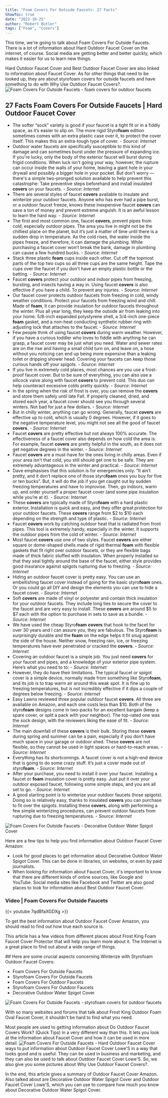 ```yaml
---
title: "Foam Covers For Outside Faucets: 27 Facts"
ShowToc: true 
date: "2022-10-25"
author: "Robert Butler" 
tags: ["Foam", "Covers"]
---
```


	
This time, we're going to talk about Foam Covers For Outside Faucets. There is a lot of information about Hard Outdoor Faucet Cover on the internet, of course. Social media are getting better and better quickly, which makes it easier for us to learn new things.

Hard Outdoor Faucet Cover and Best Outdoor Faucet Cover are also linked to information about Faucet Cover. As for other things that need to be looked up, they are about styrofoam covers for outside faucets and have something to do with Why Use Outdoor Faucet Covers?.
<img loading="lazy" src="https://content.instructables.com/ORIG/FSV/SRU1/J6QQF1E2/FSVSRU1J6QQF1E2.jpg?frame=1&width=2100" onerror="this.onerror=null;this.src='https://blogger.googleusercontent.com/img/a/AVvXsEhe7F7TRXHtjiKvHb5vS7DmnxvpHiDyoYyYvm1nHB3Qp2_w3BnM6A2eq4v7FYxCC9bfZt3a9vIMtAYEKUiaDQbHMg-ViyGmRIj39MLp0bGFfgfYw1Dc9q_H-T0wiTm3l0Uq42dETrN9eC8aGJ9_IORZsxST1AcLR7np1koOfcc7tnHa4S8Mwz_xD9d0=s16000';" alt="Foam Covers For Outside Faucets - foam covers for outdoor faucets" >

## 27 Facts Foam Covers For Outside Faucets | Hard Outdoor Faucet Cover
-   The softer “sock” variety is good if your faucet is a tight fit or in a fiddly space, as it’s easier to slip on. The more rigid Styro**foam** edition sometimes comes with an extra plastic case over it, to protect the cover itself. This makes this an extra-tough type of cover. - <cite>Source: Internet</cite>
-   Outdoor water faucets are specifically susceptible to this kind of damage and can sometimes burst under the pressure of expanding ice. If you're lucky, only the body of the exterior faucet will burst during frigid conditions. When luck isn't going your way, however, the rupture can occur inside the walls of your home, leaving a giant hole in your drywall and possibly a bigger hole in your pocket. But don't worry — there's a simple two-pronged solution available to help prevent this catastrophe: Take preventive steps beforehand and install insulated **covers** on your faucets. - <cite>Source: Internet</cite>
-   There are several styles of faucet **covers** available to insulate and winterize your outdoor faucets. Anyone who has ever had a pipe burst, or a outdoor faucet freeze, knows these inexpensive faucet **covers** can save a ton of money and prevent extreme anguish. It is an awful lesson to learn the hard way. - <cite>Source: Internet</cite>
-   The first and most common one, faucet **covers**, prevent pipes from cold, especially outdoor pipes. The area you live in might not be the chilliest place on the planet, but it’s just a matter of time until there is a sudden drop in temperature. As the cold rises, the water inside the pipes freeze, and therefore, it can damage the plumbing. While purchasing a faucet cover won’t break the bank, damage in plumbing can cause a few hundred bucks. - <cite>Source: Internet</cite>
-   Stack three plastic **foam** cups inside each other. Cut off the topmost parts of the top two cups so all three cups are the same height. Tape the cups over the faucet if you don't have an empty plastic bottle or the batting. - <cite>Source: Internet</cite>
-   Faucet **covers** protect your outdoor and indoor pipes from freezing, bursting, and insects having a way in. Using faucet **covers** is also effective if you have a child. To prevent any injuries. - <cite>Source: Internet</cite>
-   Our faucet cover protects outdoor faucets from freezing in cold, windy weather conditions. Protect your faucets from freezing wind and chill. Made of **foam**, it can provide insulation for outdoor faucets throughout the winter. Plus all year long, they keep the outside air from leaking into your home. 5/8-inch expanded polystyrene shell, a 3/4-inch one-piece **foam** gasket, and a non-heat conducting synthetic rubber ring with adjusting lock that attaches to the faucet. - <cite>Source: Internet</cite>
-   Few people think of using faucet **covers** during warm weather. However, if you have a curious toddler who loves to fiddle with anything he can grasp, a faucet cover may be just what you need. Water and sewer rates are on the rise and having a small child turn on, and leave on, a hose without you noticing can end up being more expensive than a leaking toilet or dripping shower head. Covering your faucets can keep those curious hands off your spigots. - <cite>Source: Internet</cite>
-   If you live in extremely cold places, most chances are you use a frost-proof faucet cover. But to be sure of everything, you can also use a sillcock valve along with faucet **covers** to prevent cold. This duo can help counteract excessive colds pretty quickly. - <cite>Source: Internet</cite>
-   In the spring when the risk of frost is over, you can remove the **covers** and store them safely until late Fall. If properly cleaned, dried, and stored each year, a faucet cover should see you through several winters. Not bad for just a few dollars. - <cite>Source: Internet</cite>
-   But in chilly winter, anything can go wrong. Generally, faucet **covers** are effective up to cold, which is usually 0 degrees. However, if it goes to the negative temperature level, you might not see all the good of faucet **covers**. - <cite>Source: Internet</cite>
-   Faucet **covers** are pretty effective but not always 100% accurate. The effectiveness of a faucet cover also depends on how cold the area is. For example, faucet **covers** are pretty helpful in the south, as it does not get negative degrees in the winter. - <cite>Source: Internet</cite>
-   Faucet **covers** are a must-have for the ones living in chilly areas. Even if your area isn’t that cold, you still should get one to be safe. They are extremely advantageous in the winter and practical. - <cite>Source: Internet</cite>
-   Dave emphasises that this solution is for emergencies only. “It ain’t pretty, and it don’t replace one of those styro**foam** ones you buy for five or ten bucks”. But, it will do the job if you get caught out by sudden freezing temperatures and have to improvise. Then, go indoors, warm up, and order yourself a proper faucet cover (and some pipe insulation while you’re at it). - <cite>Source: Internet</cite>
-   These **covers** are typically made of Styro**foam** with a hard plastic exterior. Installation is quick and easy, and they offer great protection for your outdoor faucets. These **covers** range from $2 to $10 each depending on the strength and type of plastic. - <cite>Source: Internet</cite>
-   Faucet **covers** work by catching outdoor heat that is radiated from front pipes. This tool is extremely handy, especially in the winter. It supports the outdoor pipes from the cold of winter. - <cite>Source: Internet</cite>
-   Most faucet **covers** use one of two styles. Faucet **covers** are either square or dome-shaped shells made of rigid thermal **foam** with flexible gaskets that fit right over outdoor faucets, or they are flexible bags made of thick fabric stuffed with insulation. When properly installed so that they seal tightly around the base of the faucet, either style provides good insurance against spigots rupturing due to freezing. - <cite>Source: Internet</cite>
-   Hiding an outdoor faucet cover is pretty easy. You can use an embellishing faucet cover instead of going for the basic styro**foam** ones. Or you could go all DIY and design the elements you can use to hide a faucet cover. - <cite>Source: Internet</cite>
-   Soft **covers** are made of vinyl or polyester and contain thick insulation for your outdoor faucets. They include long ties to secure the cover to the faucet and are very easy to install. These **covers** are around $5 to $7 each with the option to purchase in sets to save as a bundle. - <cite>Source: Internet</cite>
-   We have used the cheap Styro**foam** **covers** that hook to the facet for over 30 years and I can assure you, they are fabulous. The Styro**foam** is surprisingly durable and the **foam** on the edge helps it fit snug against the side of the house. Neither snow, freezing rain, ice, or freezing temperatures have ever penetrated or cracked the **covers**. - <cite>Source: Internet</cite>
-   Covering an outdoor faucet is a simple job. You just need **covers** for your faucet and pipes, and a knowledge of your exterior pipe system. Here’s what you need to to: - <cite>Source: Internet</cite>
-   However, they do have their limitations. The typical faucet or spigot cover is a simple device, normally made from something like Styro**foam**, and its job is to trap warm air around this weak spot. It is fine up to freezing temperatures, but is not incredibly effective if it dips a couple of degrees below freezing. - <cite>Source: Internet</cite>
-   Easy Lawns reviewed three popular outdoor faucet **covers**. All three are available on Amazon, and each one costs less than $10. Both of the styro**foam** designs come in two-packs for an excellent bargain (keep a spare cover, or split a pack with your neighbor). The top-rated one was the sock design, with the reviewers liking the ease of fit. - <cite>Source: Internet</cite>
-   The main downfall of these **covers** is their bulk. Storing these **covers** during spring and summer can be a pain, especially if you don’t have much space in your garage or outdoor shed. These **covers** are not flexible, so they cannot be used in tight spaces or hard-to-reach areas. - <cite>Source: Internet</cite>
-   Everything has its shortcomings. A faucet cover is not a high-end device that is going to do some crazy stuff. It’s just a cover made out of styro**foam**. - <cite>Source: Internet</cite>
-   After your purchase, you need to install it over your faucet. Installing a faucet or **foam** insulation cover is pretty easy. Just put it over your outdoor exposed faucet, following some simple steps, and you are all set to go. - <cite>Source: Internet</cite>
-   A good starting point is to winterize your outdoor faucets (hose spigots). Doing so is relatively easy, thanks to insulated **covers** you can purchase to fit over the spigots. Installing these **covers**, along with performing a few simple winterizing procedures, can prevent outdoor faucets from rupturing due to freezing temperatures. - <cite>Source: Internet</cite>


<img loading="lazy" src="https://todayshomeowner.com/wp-content/uploads/2011/11/758-3-adding-soffit-ridge-vents-attic.jpg" onerror="this.onerror=null;this.src='https://blogger.googleusercontent.com/img/a/AVvXsEhe7F7TRXHtjiKvHb5vS7DmnxvpHiDyoYyYvm1nHB3Qp2_w3BnM6A2eq4v7FYxCC9bfZt3a9vIMtAYEKUiaDQbHMg-ViyGmRIj39MLp0bGFfgfYw1Dc9q_H-T0wiTm3l0Uq42dETrN9eC8aGJ9_IORZsxST1AcLR7np1koOfcc7tnHa4S8Mwz_xD9d0=s16000';" alt="Foam Covers For Outside Faucets - Decorative Outdoor Water Spigot Cover" >

Here are a few tips to help you find information about Outdoor Faucet Cover Amazon:
- Look for good places to get information about Decorative Outdoor Water Spigot Cover. This can be done in libraries, on websites, or even by paid journalists.
- When looking for information about Faucet Cover, it's important to know that there are different kinds of online sources, like Google and YouTube. Social media sites like Facebook and Twitter are also good places to look for information about Best Outdoor Faucet Cover.

### Video | Foam Covers For Outside Faucets
{{< youtube 7qdBfaXGDXg >}} 

To get the best information about Outdoor Faucet Cover Amazon, you should read to find out how true each source is.

This article has a few videos from different places about Frost King Foam Faucet Cover Protector that will help you learn more about it. The Internet is a great place to find out about a wide range of things.
<script async="async" data-cfasync="false" src="//normallydemandedalter.com/fe63df3c5408708b15d8dc3d9b206b31/invoke.js"></script>
<div id="container-fe63df3c5408708b15d8dc3d9b206b31"></div>
## Here are some crucial aspects concerning Winterize with Styrofoam Outdoor Faucet Covers:

- Foam Covers For Outside Faucets
- Styrofoam Covers For Outside Faucets
- Foam Covers For Outdoor Faucets
- Styrofoam Covers For Outdoor Faucets
- Decorative Outdoor Water Spigot Cover

 <img loading="lazy" src="http://www.stagecoachdesigns.com/wp-content/uploads/2015/10/Memory-Foam-Car-Seat-Cushion.jpg" onerror="this.onerror=null;this.src='https://blogger.googleusercontent.com/img/a/AVvXsEhe7F7TRXHtjiKvHb5vS7DmnxvpHiDyoYyYvm1nHB3Qp2_w3BnM6A2eq4v7FYxCC9bfZt3a9vIMtAYEKUiaDQbHMg-ViyGmRIj39MLp0bGFfgfYw1Dc9q_H-T0wiTm3l0Uq42dETrN9eC8aGJ9_IORZsxST1AcLR7np1koOfcc7tnHa4S8Mwz_xD9d0=s16000';" alt="Foam Covers For Outside Faucets - styrofoam covers for outdoor faucets" >

With so many websites and forums that talk about Frost King Outdoor Foam Oval Faucet Cover, it shouldn't be hard to find what you need.

Most people are used to getting information about Do Outdoor Faucet Covers Work? (Quick Tips) in a very different way than this. It lets you look at the information about Faucet Cover and how it can be used in more detail.
<img loading="lazy" src="https://todayshomeowner.com/wp-content/uploads/2010/01/655-2-how-to-insulate-under-floors-in-a-basement-or-crawlspace.jpg" onerror="this.onerror=null;this.src='https://blogger.googleusercontent.com/img/a/AVvXsEhe7F7TRXHtjiKvHb5vS7DmnxvpHiDyoYyYvm1nHB3Qp2_w3BnM6A2eq4v7FYxCC9bfZt3a9vIMtAYEKUiaDQbHMg-ViyGmRIj39MLp0bGFfgfYw1Dc9q_H-T0wiTm3l0Uq42dETrN9eC8aGJ9_IORZsxST1AcLR7np1koOfcc7tnHa4S8Mwz_xD9d0=s16000';" alt="Foam Covers For Outside Faucets - Hard Outdoor Faucet Cover" >
ways to put information about Outdoor Faucet Cover Lowe'S in a way that looks good and is useful. They can be used in business and marketing, and they can also be used to talk about Outdoor Faucet Cover Lowe'S. So, we also give you some pictures about Why Use Outdoor Faucet Covers?.

In the end, this article gives a summary of Outdoor Faucet Cover Amazon. Also talked about are Decorative Outdoor Water Spigot Cover and Outdoor Faucet Cover Lowe'S, which you can use to compare how much you know about Decorative Outdoor Water Spigot Cover.
	
	
	
	

